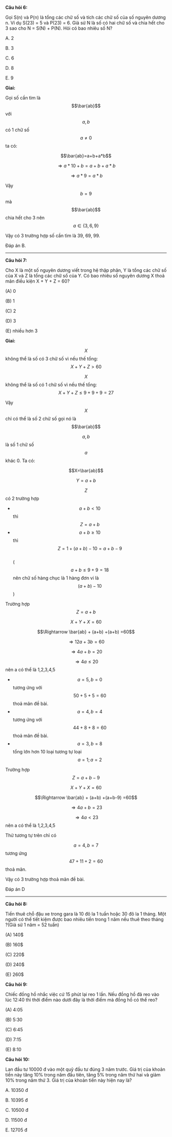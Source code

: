 **Câu hỏi 6:**

Gọi S\(n\) và P\(n\) là tổng các chữ số và tích các chữ số của số nguyên dương n. Ví dụ S\(23\) = 5 và P\(23\) = 6. Giả sử N là số có hai chữ số và chia hết cho 3 sao cho N = S\(N\) + P\(N\). Hỏi có bao nhiêu số N?

A. 2

B. 3

C. 6

D. 8

E. 9

**Gỉai:**

Gọi số cần tìm là $$\bar{ab}$$ với $$a,b$$ có 1 chữ số $$a \neq 0$$ ta có:

$$\bar{ab}=a+b+a*b$$

$$\Rightarrow  a*10+b=a+b+a*b$$

$$\Rightarrow a*9=a*b$$

Vậy $$b=9$$ mà $$\bar{ab}$$ chia hết cho 3 nên $$a \in \{3,6,9\}$$

Vậy có 3 trường hợp số cần tìm là 39, 69, 99.

Đáp án B.

---

**Câu hỏi 7:**

Cho X là một số nguyên dương viết trong hệ thập phân, Y là tổng các chữ số của X và Z là tổng các chữ số của Y. Có bao nhiêu số nguyên dương X thoả mãn điều kiện X + Y + Z = 60?

\(A\) 0

\(B\) 1

\(C\) 2

\(D\) 3

\(E\) nhiều hơn 3

**Gỉai:**

$$X$$ không thể là số có 3 chữ số vì nếu thế tổng: $$X+Y+Z>60$$

$$X$$ không thể là số có 1 chữ số vì nếu thế tổng: $$X+Y+Z \leq 9+9+9 = 27$$

Vậy $$X$$ chỉ có thể là số 2 chữ số gọi nó là $$\bar{ab}$$ 

 $$a,b$$ là số 1 chữ số $$a$$ khác 0. Ta có:

$$X=\bar{ab}$$

$$Y=a+b$$

$$Z$$ có 2 trường hợp

* $$a+b<10$$ thì $$Z=a+b$$
* $$a+b \geqslant 10$$ thì $$Z = 1+(a+b)-10=a+b-9$$   
  \($$a+b \leq 9+9 =18$$ nên chữ số hàng chục là 1 hàng đơn vi là $$(a+b)-10$$\)

Trường hợp $$Z=a+b$$

$$X+Y+X=60$$

$$\Rightarrow  \bar{ab} + (a+b) +(a+b) =60$$

$$\Rightarrow 12a+3b=60$$

$$\Rightarrow 4a+b=20$$

$$\Rightarrow 4a \leq 20$$ nên a có thể là 1,2,3,4,5

* $$a=5, b =0$$  tương ứng với $$50+5+5=60$$ thoả mãn đề bài.
* $$a=4, b=4$$ tương ứng với $$44+8+8 = 60$$ thoả mãn đề bài.
* $$a=3, b=8$$ tổng lớn hơn 10 loại tương tự loại $$a=1; a=2$$

Trường hợp $$Z=a+b-9$$

$$X+Y+X=60$$

$$\Rightarrow  \bar{ab} + (a+b) +(a+b-9) =60$$

$$\Rightarrow 4a+b=23$$

$$\Rightarrow 4a <23$$ nên a có thể là 1,2,3,4,5

Thử tương tự trên chỉ có 

$$a=4,b=7$$ tương ứng $$47+11+2=60$$ thoả mãn.

Vậy có 3 trường hợp thoả mãn đề bài.

Đáp án D

---

**Câu hỏi 8:**

Tiền thuê chỗ đậu xe trong gara là 10 đô la 1 tuần hoặc 30 đô la 1 tháng. Một người có thế tiết kiệm được bao nhiêu tiền trong 1 năm nếu thuê theo tháng ?\(Giả sử 1 năm = 52 tuần\)

\(A\) 140$

\(B\) 160$

\(C\) 220$

\(D\) 240$

\(E\) 260$

**Câu hỏi 9:**

Chiếc đồng hồ nhắc việc cứ 15 phút lại reo 1 lần. Nếu đồng hồ đã reo vào lúc 12:40 thì thời điểm nào dưới đây là thời điểm mà đồng hồ có thể reo?

\(A\) 4:05

\(B\) 5:30

\(C\) 6:45

\(D\) 7:15

\(E\) 8:10

**Câu hỏi 10:**

Lan đầu tư 10000 đ vào một quỹ đầu tư đúng 3 năm trước. Giá trị của khoản tiền này tăng 10% trong năm đầu tiên, tăng 5% trong năm thứ hai và giảm 10% trong năm thứ 3. Giá trị của khoản tiền này hiện nay là?

A. 10350 đ

B. 10395 đ

C. 10500 đ

D. 11500 đ

E. 12705 đ

